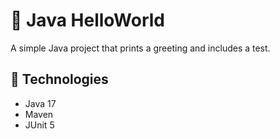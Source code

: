 <!DOCTYPE html>
<html>
<head>
  <title>Java HelloWorld</title>
</head>
<body>

  <h1>👋 Java HelloWorld</h1>
  <p>A simple Java project that prints a greeting and includes a test.</p>

  <h2>🔧 Technologies</h2>
  <ul>
    <li>Java 17</li>
    <li>Maven</li>
    <li>JUnit 5</li>
  </ul>

  

